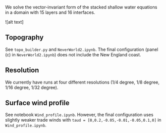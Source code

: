 We solve the vector-invariant form of the stacked shallow water equations in a domain with 15 layers and 16 interfaces. 

![alt text]


## Topography

See `topo_builder.py` and `NeverWorld2.ipynb`. The final configuration (panel (c) in `NeverWorld2.ipynb`) does not include the New England coast.

## Resolution

We currently have runs at four different resolutions (1/4 degree, 1/8 degree, 1/16 degree, 1/32 degree). 

## Surface wind profile

See notebook `Wind_profile.ipynb`. However, the final configuration uses slightly weaker trade winds with `taud = [0,0.2,-0.05,-0.01,-0.05,0.1,0]` in `Wind_profile.ipynb`.


